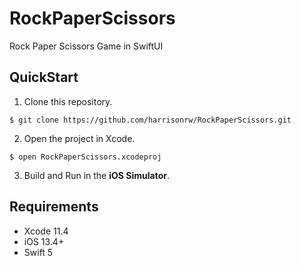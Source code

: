 # RockPaperScissors
Rock Paper Scissors Game in SwiftUI

## QuickStart
1. Clone this repository.
```
$ git clone https://github.com/harrisonrw/RockPaperScissors.git
```

2. Open the project in Xcode.
```
$ open RockPaperScissors.xcodeproj
```

3. Build and Run in the **iOS Simulator**.

## Requirements
- Xcode 11.4
- iOS 13.4+
- Swift 5